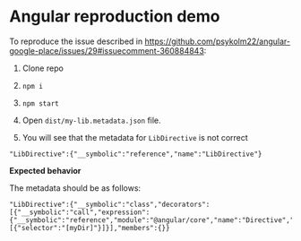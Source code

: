 # Angular reproduction demo

To reproduce the issue described in https://github.com/psykolm22/angular-google-place/issues/29#issuecomment-360884843:

1. Clone repo

2. `npm i`

3. `npm start`

4. Open `dist/my-lib.metadata.json` file.

5. You will see that the metadata for `LibDirective` is not correct

```
"LibDirective":{"__symbolic":"reference","name":"LibDirective"}
```

**Expected behavior** 

The metadata should be as follows:

```
"LibDirective":{"__symbolic":"class","decorators":[{"__symbolic":"call","expression":{"__symbolic":"reference","module":"@angular/core","name":"Directive","line":2,"character":1},"arguments":[{"selector":"[myDir]"}]}],"members":{}}
```
